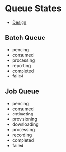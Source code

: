 # Queue States

- [Design](README.md)

## Batch Queue
- pending
- consumed
- processing
- reporting
- completed
- failed

## Job Queue
- pending
- consumed
- estimating
- provisioning
- downloading
- processing
- recording
- completed
- failed